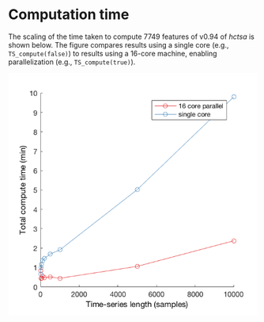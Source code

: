 # Computation time

The scaling of the time taken to compute 7749 features of v0.94 of _hctsa_ is shown below. The figure compares results using a single core (e.g., `TS_compute(false)`) to results using a 16-core machine, enabling parallelization (e.g., `TS_compute(true)`).

![](/assets/computeScaling.png)